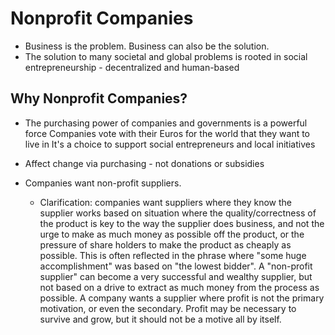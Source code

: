 # Nonprofit Companies

* Business is the problem.  Business can also be the solution.
* The solution to many societal and global problems is rooted in social entrepreneurship - decentralized and human-based

## Why Nonprofit Companies?

* The purchasing power of companies and governments is a powerful force
Companies vote with their Euros for the world that they want to live in
It's a choice to support social entrepreneurs and local initiatives

* Affect change via purchasing - not donations or subsidies

* Companies want non-profit suppliers.
  * Clarification: companies want suppliers where 
they know the supplier works based on situation where the quality/correctness of
the product is key to the way the supplier does business, and not the urge to 
make as much money as possible off the product, or the pressure of share holders
to make the product as cheaply as possible. This is often reflected in the phrase
where "some huge accomplishment" was based on "the lowest bidder". A "non-profit 
supplier" can become a very successful and wealthy supplier, but not based on a 
drive to extract as much money from the process as possible. A company wants a 
supplier where profit is not the primary motivation, or even the secondary. 
Profit may be necessary to survive and grow, but it should not be a motive all 
by itself.


